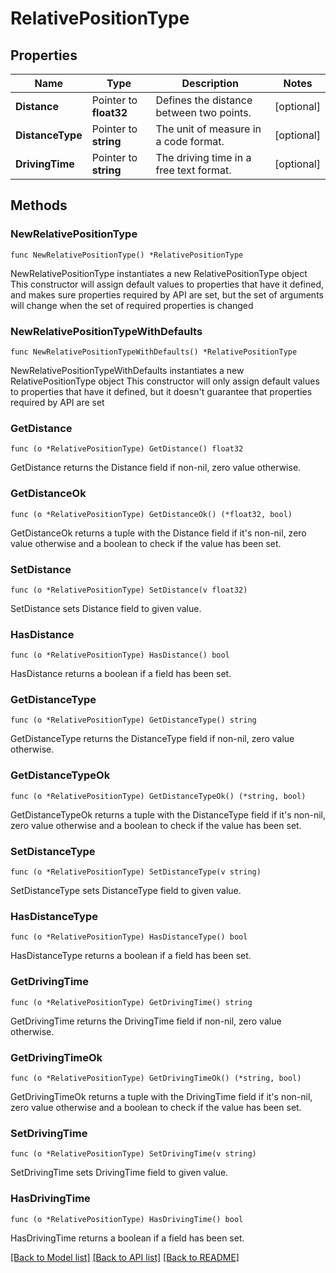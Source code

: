 # RelativePositionType

## Properties

Name | Type | Description | Notes
------------ | ------------- | ------------- | -------------
**Distance** | Pointer to **float32** | Defines the distance between two points. | [optional] 
**DistanceType** | Pointer to **string** | The unit of measure in a code format. | [optional] 
**DrivingTime** | Pointer to **string** | The driving time in a free text format. | [optional] 

## Methods

### NewRelativePositionType

`func NewRelativePositionType() *RelativePositionType`

NewRelativePositionType instantiates a new RelativePositionType object
This constructor will assign default values to properties that have it defined,
and makes sure properties required by API are set, but the set of arguments
will change when the set of required properties is changed

### NewRelativePositionTypeWithDefaults

`func NewRelativePositionTypeWithDefaults() *RelativePositionType`

NewRelativePositionTypeWithDefaults instantiates a new RelativePositionType object
This constructor will only assign default values to properties that have it defined,
but it doesn't guarantee that properties required by API are set

### GetDistance

`func (o *RelativePositionType) GetDistance() float32`

GetDistance returns the Distance field if non-nil, zero value otherwise.

### GetDistanceOk

`func (o *RelativePositionType) GetDistanceOk() (*float32, bool)`

GetDistanceOk returns a tuple with the Distance field if it's non-nil, zero value otherwise
and a boolean to check if the value has been set.

### SetDistance

`func (o *RelativePositionType) SetDistance(v float32)`

SetDistance sets Distance field to given value.

### HasDistance

`func (o *RelativePositionType) HasDistance() bool`

HasDistance returns a boolean if a field has been set.

### GetDistanceType

`func (o *RelativePositionType) GetDistanceType() string`

GetDistanceType returns the DistanceType field if non-nil, zero value otherwise.

### GetDistanceTypeOk

`func (o *RelativePositionType) GetDistanceTypeOk() (*string, bool)`

GetDistanceTypeOk returns a tuple with the DistanceType field if it's non-nil, zero value otherwise
and a boolean to check if the value has been set.

### SetDistanceType

`func (o *RelativePositionType) SetDistanceType(v string)`

SetDistanceType sets DistanceType field to given value.

### HasDistanceType

`func (o *RelativePositionType) HasDistanceType() bool`

HasDistanceType returns a boolean if a field has been set.

### GetDrivingTime

`func (o *RelativePositionType) GetDrivingTime() string`

GetDrivingTime returns the DrivingTime field if non-nil, zero value otherwise.

### GetDrivingTimeOk

`func (o *RelativePositionType) GetDrivingTimeOk() (*string, bool)`

GetDrivingTimeOk returns a tuple with the DrivingTime field if it's non-nil, zero value otherwise
and a boolean to check if the value has been set.

### SetDrivingTime

`func (o *RelativePositionType) SetDrivingTime(v string)`

SetDrivingTime sets DrivingTime field to given value.

### HasDrivingTime

`func (o *RelativePositionType) HasDrivingTime() bool`

HasDrivingTime returns a boolean if a field has been set.


[[Back to Model list]](../README.md#documentation-for-models) [[Back to API list]](../README.md#documentation-for-api-endpoints) [[Back to README]](../README.md)



